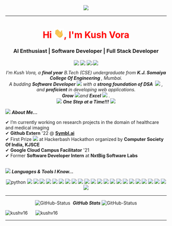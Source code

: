 <p align="center">
 
 <img src="https://user-images.githubusercontent.com/59636993/146665886-d776a864-3b11-45c7-96bb-1084870b2fce.png"/>

 <hr>
 <h1 style="color:red" align="center">Hi <img height="30px" src="https://raw.githubusercontent.com/ABSphreak/ABSphreak/master/gifs/Hi.gif">, I'm Kush Vora</h1>
 <h3 align="center">AI Enthusiast | Software Developer | Full Stack Developer</h3>
 
 <p align="center">
   <a href = 'https://www.linkedin.com/in/kushv16'> <img height = '32px' align= 'center'          
                                                                src="https://user-images.githubusercontent.com/59636993/197564116-ce312ec5-9fa3-4efa-bfed-8bdbc8e11473.png"/></a> 
   <a href = "mailto: vorakush@gmail.com"><img align="center" src="https://user-images.githubusercontent.com/59636993/197564394-88847d73-85e0-4021-9f7a-43d180fc2111.png" height="32px" /></a>
   <a href = 'https://scholar.google.com/citations?user=-R9p-zUAAAAJ&hl=en'> <img height = '32px' align= 'center' 
                                                    src="https://user-images.githubusercontent.com/59636993/197563742-f4608a42-8901-4e6c-9304-94da46476247.png"/> </a>
 <a href = 'https://kushvora.com/'> <img height = '32px' align= 'center'                    
                                          src="https://raw.githubusercontent.com/rahulbanerjee26/githubAboutMeGenerator/main/icons/portfolio.png"/></a> 
 
   
   <br>
 </p>


<p align="center">
  <em>
    I'm Kush Vora, a <b> final year</b> B.Tech (CSE) undergraduate from <b> K.J. Somaiya College Of Engineering </b>, Mumbai. 
    <br>
    A budding <b>Software Developer</b> <img src="https://github.com/TheDudeThatCode/TheDudeThatCode/blob/master/Assets/Developer.gif" height="30px"> with a <b>strong foundation     of DSA </b>&nbsp;<img src="https://github.com/TheDudeThatCode/TheDudeThatCode/blob/master/Assets/Designer.gif" height="36px">&nbsp,<br>and <b>proficient</b> in developing web     applications.
     <br>
    <b>Grow</b> <img src="https://github.com/TheDudeThatCode/TheDudeThatCode/blob/master/Assets/Rocket.gif" height="18px">and 
    <b>Excel</b> <img src="https://github.com/TheDudeThatCode/TheDudeThatCode/blob/master/Assets/Medal.gif" height="20px">&nbsp.
  </em> 
  <br>
  <img src="https://media.giphy.com/media/VgCDAzcKvsR6OM0uWg/giphy.gif" height="50px" /> 
  <b><i>One Step at a Time!!!</i></b> 
  <img src="https://media.giphy.com/media/7j2hfyeVcDtf2/giphy.gif" height="50px" />                                                                                     
</p>

<img height="70" src="https://user-images.githubusercontent.com/59636993/146688888-b7a70cc4-52a1-4480-8266-53b77984f6c4.gif">&nbsp;***About Me...***

✔ I’m currently working on research projects in the domain of healthcare and medical imaging
<br>
✔ **Github Extern** '22 @ [**Symbl.ai**](https://www.linkedin.com/company/symbldotai/mycompany/)
<br>
✔ First Prize <img src="https://user-images.githubusercontent.com/59636993/145875580-4418fa65-e956-49d1-bcd4-5051b11c284c.png" width="18px"> at Hackerbash Hackathon organized by **Computer Society Of India, KJSCE**
<br>
✔ **Google Cloud Campus Facilitator** '21 
<br>
✔ Former **Software Developer Intern** at **NxtBig Software Labs**
<br>
<br>
 
<img height="80" src="https://user-images.githubusercontent.com/59636993/146688995-4291b468-9692-492a-bd8b-fb3f2c26bc74.gif">&nbsp;***Languages & Tools I Know...***
<p align="center">
  <img height="50" src="https://user-images.githubusercontent.com/59636993/145873250-2c6b8c8f-63a2-40f4-968b-931bf43ef445.png" alt="python">
  <img height="50" src="https://user-images.githubusercontent.com/59636993/145874839-f92b980e-26a7-4ea1-9155-09989929bf74.png">
  <img height="50" src="https://user-images.githubusercontent.com/59636993/145874922-4513dc70-0431-4691-8638-dc38d57118f5.png">
  <img height="50" src="https://user-images.githubusercontent.com/59636993/145875082-ed81092a-7f96-43b8-b22d-8d7adb1a4bf5.png">
  <img height="50" src="https://user-images.githubusercontent.com/59636993/145872892-2c8f5ab0-f516-4139-b05f-b57444c02d38.png">
  <img height="50" src="https://user-images.githubusercontent.com/59636993/145873222-dab94569-bd95-48f6-b6e8-d2de7bb67543.png">
  <img height="50" src="https://user-images.githubusercontent.com/59636993/145873237-d781fb2c-5415-4192-abfc-1dd676f35260.png"> 
  <img height="50" src="https://user-images.githubusercontent.com/59636993/145873226-dd44ef0d-cc05-4e07-a27a-55607b4114f8.png"> 
  <img height="50" src="https://user-images.githubusercontent.com/59636993/145873229-e5d5d49e-d8c5-485b-9543-fc0c0d953dcc.png"> 
  <img height="50" src="https://user-images.githubusercontent.com/59636993/145873069-d1eac330-8a51-4930-aa7b-558990f52b99.png"> 
  <img height="50" src="https://user-images.githubusercontent.com/59636993/145873232-ef3e4cb9-0ab9-4b71-8ed4-e0d8ac788419.png"> 
  <img height="50" src="https://user-images.githubusercontent.com/59636993/145873233-e1a9dae5-4ab0-42c2-9811-4fc83afaa1ae.png"> 
  <img height="50" src="https://user-images.githubusercontent.com/59636993/145873236-0a707949-abd5-426d-b4b3-4b5664589847.png"> 
  <img height="50" src="https://user-images.githubusercontent.com/59636993/145873238-8d0f36e2-ca76-49a9-b55a-539cbbc18192.png"> 
  <img height="50" src="https://user-images.githubusercontent.com/59636993/145873239-2aa26e6a-f391-4044-b216-19095494db1c.png"> 
  <img height="50" src="https://user-images.githubusercontent.com/59636993/145873242-010196f6-2f45-4938-90d4-59dca7173b0c.png">
  <img height="50" src="https://user-images.githubusercontent.com/59636993/145873246-5a149bdc-220f-4c7f-b5c2-088908bad01f.png">
  <img height="50" src="https://user-images.githubusercontent.com/59636993/145873254-1c070bac-260e-44ae-8601-dd603bc46d32.png">
  <img height="50" src="https://user-images.githubusercontent.com/59636993/145873252-46f1c462-f432-42e0-9bf8-d0d835a99eda.png">
  <img height="50" src="https://user-images.githubusercontent.com/59636993/145873258-f2f1168c-6210-405b-9dcb-bd6b3165d61d.png">
  <img height="50" src="https://user-images.githubusercontent.com/59636993/145873259-e889831c-982d-45c8-87f1-1b1b965d3384.png">
  <img height="50" src="https://user-images.githubusercontent.com/59636993/145873264-5f87ca87-19eb-46c5-b19c-2d4ac43d7252.png">
  <img height="50" src="https://user-images.githubusercontent.com/59636993/145873266-c662b9ee-205c-4145-ae86-11199b5dd584.png">
  <img height="50" src="https://user-images.githubusercontent.com/59636993/145873268-996ecf86-6857-4144-8165-ecd56dc9ab49.png">
  <hr>
  
<p align="center">
 <img src="https://user-images.githubusercontent.com/59636993/146689046-ca9c05af-a0a3-477b-9234-0ac69138efd9.gif" width="40" alt="GitHub-Status"/>&nbsp;
  <i><b>GitHub Stats</b></i>
 <img src="https://user-images.githubusercontent.com/59636993/146689046-ca9c05af-a0a3-477b-9234-0ac69138efd9.gif" width="40" alt="GitHub-Status"/></p>

 <p> <img align="left" src="https://github-readme-stats.vercel.app/api/top-langs?username=kushv16&count_private=true&show_icons=true&locale=en&layout=compact&theme=tokyonight" alt="kushv16" />
 </p>

<p>
  &nbsp;<img align="right" src="https://github-readme-stats.vercel.app/api?username=kushv16&count_private=true&show_icons=true&locale=en&theme=tokyonight" alt="kushv16"     
             width="410" />
</p>

<hr>
